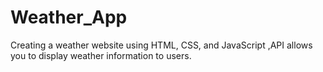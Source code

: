 # Weather_App
Creating a weather website using HTML, CSS, and JavaScript ,API allows you to display weather information to users. 
